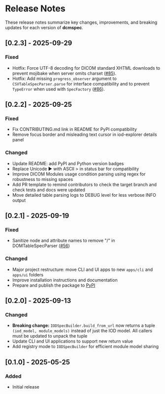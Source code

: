 # Release Notes

These release notes summarize key changes, improvements, and breaking updates for each version of **dcmspec**.

## [0.2.3] - 2025-09-29

### Fixed

- Hotfix: Force UTF-8 decoding for DICOM standard XHTML downloads to prevent mojibake when server omits charset ([#85](https://github.com/dwikler/dcmspec/issues/85)).
- Hotfix: Add missing `progress_observer` argument to `CSVTableSpecParser.parse` for interface compatibility and to prevent `TypeError` when used with `SpecFactory` ([#86](https://github.com/dwikler/dcmspec/issues/86)).

## [0.2.2] - 2025-09-25

### Fixed

- Fix CONTRIBUTING.md link in README for PyPI compatibility
- Remove focus border and misleading text cursor in iod-explorer details panel

### Changed

- Update README: add PyPI and Python version badges
- Replace Unicode ▶ with ASCII > in status bar for compatibility
- Improve DICOM Modules usage condition parsing using regex for robustness to missing spaces
- Add PR template to remind contributors to check the target branch and check tests and docs were updated
- Move detailed table parsing logs to DEBUG level for less verbose INFO output

## [0.2.1] - 2025-09-19

### Fixed

- Sanitize node and attribute names to remove "/" in DOMTableSpecParser ([#56](https://github.com/dwikler/dcmspec/issues/56))

### Changed

- Major project restructure: move CLI and UI apps to new `apps/cli` and `apps/ui` folders
- Improve installation instructions and documentation
- Prepare and publish the package to [PyPI](https://pypi.org/project/dcmspec/)

## [0.2.0] - 2025-09-13

### Changed

- **Breaking change:** `IODSpecBuilder.build_from_url` now returns a tuple `(iod_model, module_models)` instead of just the IOD model. All callers must be updated to unpack the tuple
- Update CLI and UI applications to support new return value
- Add registry mode to `IODSpecBuilder` for efficient module model sharing

## [0.1.0] - 2025-05-25

### Added

- Initial release
